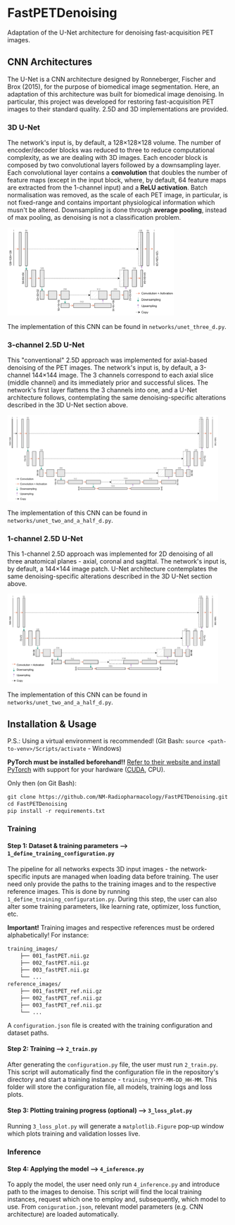 # FastPETDenoising
Adaptation of the U-Net architecture for denoising fast-acquisition PET images.

## CNN Architectures
The U-Net is a CNN architecture designed by Ronneberger, Fischer and Brox (2015), for the purpose of biomedical image segmentation. Here, an adaptation of this architecture was built for biomedical image denoising. In particular, this project was developed for restoring fast-acquisition PET images to their standard quality. 2.5D and 3D implementations are provided.

### 3D U-Net
The network's input is, by default, a 128×128×128 volume. The number of encoder/decoder blocks was reduced to three to reduce computational complexity, as we are dealing with 3D images. Each encoder block is composed by two convolutional layers followed by a downsampling layer. Each convolutional layer contains a **convolution** that doubles the number of feature maps (except in the input block, where, by default, 64 feature maps are extracted from the 1-channel input) and a **ReLU activation**. Batch normalisation was removed, as the scale of each PET image, in particular, is not fixed-range and contains important physiological information which musn't be altered. Downsampling is done through **average pooling**, instead of max pooling, as denoising is not a classification problem.

<img src="/figures/unet_3D.png" alt="Responsive image" style="max-width: 75%; height: auto;">

The implementation of this CNN can be found in `networks/unet_three_d.py`.

### 3-channel 2.5D U-Net
This "conventional" 2.5D approach was implemented for axial-based denoising of the PET images. The network's input is, by default, a 3-channel 144×144 image. The 3 channels correspond to each axial slice (middle channel) and its immediately prior and successful slices. The network's first layer flattens the 3 channels into one, and a U-Net architecture follows, contemplating the same denoising-specific alterations described in the 3D U-Net section above.

<img src="/figures/unet_3channel-2.5D.png" alt="Responsive image" style="max-width: 95%; height: auto;">

The implementation of this CNN can be found in `networks/unet_two_and_a_half_d.py`.

### 1-channel 2.5D U-Net

This 1-channel 2.5D approach was implemented for 2D denoising of all three anatomical planes - axial, coronal and sagittal. The network's input is, by default, a 144×144 image patch. U-Net architecture contemplates the same denoising-specific alterations described in the 3D U-Net section above.

<img src="/figures/unet_1channel-2.5D.png" alt="Responsive image" style="max-width: 95%; height: auto;">

The implementation of this CNN can be found in `networks/unet_two_and_a_half_d.py`.

## Installation & Usage
P.S.: Using a virtual environment is recommended! (Git Bash: `source <path-to-venv>/Scripts/activate` - Windows)

**PyTorch must be installed beforehand!!** [Refer to their website and install PyTorch](https://pytorch.org/get-started/locally/) with support for your hardware ([CUDA](https://developer.nvidia.com/cuda-toolkit), CPU).

Only then (on Git Bash):

```
git clone https://github.com/NM-Radiopharmacology/FastPETDenoising.git
cd FastPETDenoising
pip install -r requirements.txt
```

### Training

#### Step 1: Dataset & training parameters ⟶ `1_define_training_configuration.py`
The pipeline for all networks expects 3D input images - the network-specific inputs are managed when loading data before training. The user need only provide the paths to the training images and to the respective reference images. This is done by running `1_define_training_configuration.py`. During this step, the user can also alter some training parameters, like learning rate, optimizer, loss function, etc.

**Important!** Training images and respective references must be ordered alphabetically! For instance:

```
training_images/ 
    ├── 001_fastPET.nii.gz 
    ├── 002_fastPET.nii.gz
    ├── 003_fastPET.nii.gz
    └── ...
reference_images/ 
    ├── 001_fastPET_ref.nii.gz 
    ├── 002_fastPET_ref.nii.gz
    ├── 003_fastPET_ref.nii.gz
    └── ...
```

A `configuration.json` file is created with the training configuration and dataset paths.

#### Step 2: Training ⟶ `2_train.py`

After generating the `configuration.py` file, the user must run `2_train.py`. This script will automatically find the configuration file in the repository's directory and start a training instance - `training_YYYY-MM-DD_HH-MM`. This folder will store the configuration file, all models, training logs and loss plots.

#### Step 3: Plotting training progress (optional) ⟶ `3_loss_plot.py`

Running `3_loss_plot.py` will generate a `matplotlib.Figure` pop-up window which plots training and validation losses live.

### Inference

#### Step 4: Applying the model ⟶ `4_inference.py`

To apply the model, the user need only run `4_inference.py` and introduce path to the images to denoise. This script will find the local training instances, request which one to employ and, subsequently, which model to use. From `coniguration.json`, relevant model parameters (e.g. CNN architecture) are loaded automatically.
 